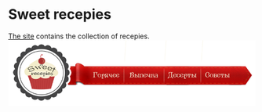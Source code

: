# Sweet recepies

[The site](https://rawgit.com/atanyday/Sweet-recepies/master/Index.html) contains the collection of recepies.
![Main page](images_1/Cake_main.png)
